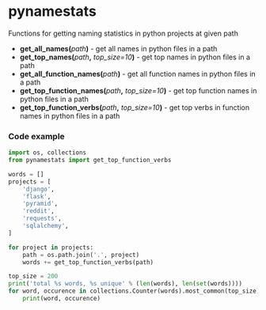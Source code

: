 # pynamestats
Functions for getting naming statistics in python projects at given path

* **get_all_names(**_path_**)** - get all names in python files in a path
* **get_top_names(**_path_**,** _top_size=10_**)** - get top names in python files in a path
* **get_all_function_names(**_path_**)** - get all function names in python files in a path
* **get_top_function_names(**_path_**,** _top_size=10_**)** - get top function names in python files in a path
* **get_top_function_verbs(**_path_**,** _top_size=10_**)** - get top verbs in function names in python files in a path

### Code example

```python
import os, collections
from pynamestats import get_top_function_verbs

words = []
projects = [
    'django',
    'flask',
    'pyramid',
    'reddit',
    'requests',
    'sqlalchemy',
]

for project in projects:
    path = os.path.join('.', project)
    words += get_top_function_verbs(path)

top_size = 200
print('total %s words, %s unique' % (len(words), len(set(words))))
for word, occurence in collections.Counter(words).most_common(top_size):
    print(word, occurence)
```
